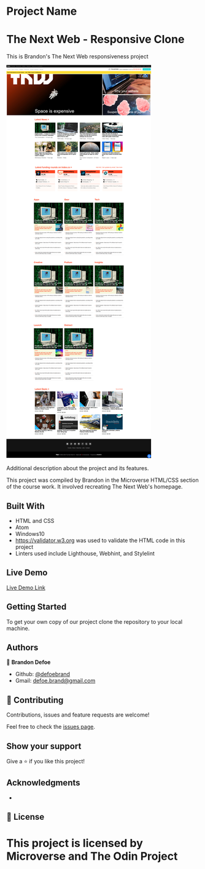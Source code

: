 # Project Name
The Next Web - Responsive Clone
=======

This is Brandon's The Next Web responsiveness project

![screenshot](images/screenshot.png)

Additional description about the project and its features.

This project was compiled by Brandon in the Microverse HTML/CSS section of the course work. It involved recreating The Next Web's homepage.

## Built With

- HTML and CSS
- Atom
- Windows10
- https://validator.w3.org was used to validate the HTML code in this project
- Linters used include Lighthouse, Webhint, and Stylelint


## Live Demo

[Live Demo Link](https://rawcdn.githack.com/defoebrand/TNW-responsive-design/555fdec2389862119c3986795123710267991e2c/index.html)


## Getting Started

To get your own copy of our project clone the repository to your local machine.


## Authors

👤 **Brandon Defoe**

- Github: [@defoebrand](https://github.com/defoebrand)
- Gmail: defoe.brand@gmail.com


## 🤝 Contributing

Contributions, issues and feature requests are welcome!

Feel free to check the [issues page](issues/).

## Show your support

Give a ⭐️ if you like this project!

## Acknowledgments

-

## 📝 License

This project is licensed by Microverse and The Odin Project
=======
